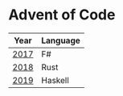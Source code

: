 # Advent of Code

| Year           | Language |
| -------------- | -------- |
| [2017](./2017) | F#       |
| [2018](./2018) | Rust     |
| [2019](./2019) | Haskell  |
